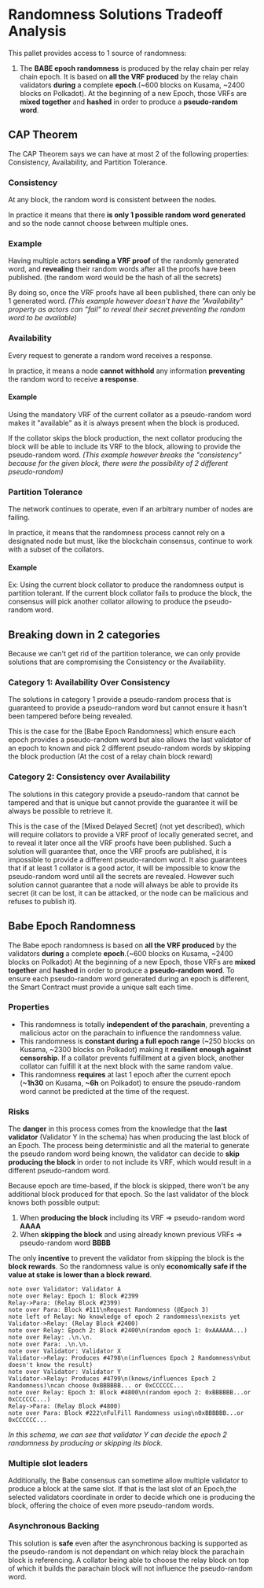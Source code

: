 # Randomness Solutions Tradeoff Analysis

This pallet provides access to 1 source of randomness:

1. The **BABE epoch randomness** is produced by the relay chain per relay chain epoch. It is based on **all the VRF produced** by the relay chain validators **during** a complete **epoch**.(~600 blocks on Kusama, ~2400 blocks on Polkadot). At the beginning of a new Epoch, those VRFs are **mixed together** and **hashed** in order to produce a **pseudo-random word**.

## CAP Theorem

The CAP Theorem says we can have at most 2 of the following properties: Consistency, Availability, and Partition Tolerance.

### Consistency

At any block, the random word is consistent between the nodes.

In practice it means that there **is only 1 possible random word generated** and so the node cannot choose between multiple ones.

### Example

Having multiple actors **sending a VRF proof** of the randomly generated word, and **revealing** their random words after all the proofs have been published. (the random word would be the hash of all the secrets)

By doing so, once the VRF proofs have all been published, there can only be 1 generated word.
_(This example however doesn't have the "Availability" property as actors can "fail" to reveal their secret preventing the random word to be available)_

### Availability

Every request to generate a random word receives a response.

In practice, it means a node **cannot withhold** any information **preventing** the random word to receive **a response**.

#### Example

Using the mandatory VRF of the current collator as a pseudo-random word makes it "available" as it is always present when the block is produced.

If the collator skips the block production, the next collator producing the block will be able to include its VRF to the block, allowing to provide the pseudo-random word.
_(This example however breaks the "consistency" because for the given block, there were the possibility of 2 different pseudo-random)_

### Partition Tolerance

The network continues to operate, even if an arbitrary number of nodes are failing.

In practice, it means that the randomness process cannot rely on a designated node but must, like the blockchain consensus, continue to work with a subset of the collators.

#### Example

Ex: Using the current block collator to produce the randomness output is partition tolerant.
If the current block collator fails to produce the block, the consensus will pick another collator allowing to produce the pseudo-random word.

## Breaking down in 2 categories

Because we can't get rid of the partition tolerance, we can only provide solutions that are compromising the Consistency or the Availability.

### Category 1: Availability Over Consistency

The solutions in category 1 provide a pseudo-random process that is guaranteed to provide a pseudo-random word but cannot ensure it hasn't been tampered before being revealed.

This is the case for the [Babe Epoch Randomness] which ensure each epoch provides a pseudo-random word but also allows the last validator of an epoch to known and pick 2 different pseudo-random words by skipping the block production (At the cost of a relay chain block reward)

### Category 2: Consistency over Availability

The solutions in this category provide a pseudo-random that cannot be tampered and that is unique but cannot provide the guarantee it will be always be possible to retrieve it.

This is the case of the [Mixed Delayed Secret] (not yet described), which will require collators to provide a VRF proof of locally generated secret, and to reveal it later once all the VRF proofs have been published. Such a solution will guarantee that, once the VRF proofs are published, it is impossible to provide a different pseudo-random word. It also guarantees that if at least 1 collator is a good actor, it will be impossible to know the pseudo-random word until all the secrets are revealed. However such solution cannot guarantee that a node will always be able to provide its secret (it can be lost, it can be attacked, or the node can be malicious and refuses to publish it).

## Babe Epoch Randomness

The Babe epoch randomness is based on **all the VRF produced** by the validators **during** a complete **epoch**.(~600 blocks on Kusama, ~2400 blocks on Polkadot)
At the beginning of a new Epoch, those VRFs are **mixed together** and **hashed** in order to produce a **pseudo-random word**.
To ensure each pseudo-random word generated during an epoch is different, the Smart Contract must provide a unique salt each time.

### Properties

- This randomness is totally **independent of the parachain**, preventing a malicious actor on the parachain to influence the randomness value.
- This randomness is **constant during a full epoch range** (~250 blocks on Kusama, ~2300 blocks on Polkadot) making it **resilient enough against censorship**. If a collator prevents fulfillment at a given block, another collator can fulfill it at the next block with the same random value.
- This randomness **requires** at last 1 epoch after the current epoch (**~1h30** on Kusama, **~6h** on Polkadot) to ensure the pseudo-random word cannot be predicted at the time of the request.

### Risks

The **danger** in this process comes from the knowledge that the **last validator** (Validator Y in the schema) has when producing the last block of an Epoch. The process being deterministic and all the material to generate the pseudo random word being known, the validator can decide to **skip producing the block** in order to not include its VRF, which would result in a different pseudo-random word.

Because epoch are time-based, if the block is skipped, there won't be any additional block produced for that epoch. So the last validator of the block knows both possible output:

1. When **producing the block** including its VRF => pseudo-random word **AAAA**
2. When **skipping the block** and using already known previous VRFs => pseudo-random word **BBBB**

The only **incentive** to prevent the validator from skipping the block is the **block rewards**. So the randomness value is only **economically safe if the value at stake is lower than a block reward**.

```sequence
note over Validator: Validator A
note over Relay: Epoch 1: Block #2399
Relay->Para: (Relay Block #2399)
note over Para: Block #111\nRequest Randomness (@Epoch 3)
note left of Relay: No knowledge of epoch 2 randomness\nexists yet
Validator->Relay: (Relay Block #2400)
note over Relay: Epoch 2: Block #2400\n(random epoch 1: 0xAAAAAA...)
note over Relay: .\n.\n.
note over Para: .\n.\n.
note over Validator: Validator X
Validator->Relay: Produces #4798\n(influences Epoch 2 Randomness\nbut doesn't know the result)
note over Validator: Validator Y
Validator->Relay: Produces #4799\n(knows/influences Epoch 2 Randomness)\ncan choose 0xBBBBBB... or 0xCCCCCC...
note over Relay: Epoch 3: Block #4800\n(random epoch 2: 0xBBBBBB...or 0xCCCCCC...)
Relay->Para: (Relay Block #4800)
note over Para: Block #222\nFulFill Randomness using\n0xBBBBBB...or 0xCCCCCC...
```

_In this schema, we can see that validator Y can decide the epoch 2 randomness by producing or skipping its block._

### Multiple slot leaders

Additionally, the Babe consensus can sometime allow multiple validator to produce a block at the same slot. If that is the last slot of an Epoch,the selected validators coordinate in order to decide which one is producing the block, offering the choice of even more pseudo-random words.

### Asynchronous Backing

This solution is **safe** even after the asynchronous backing is supported as the pseudo-random is not dependant on which relay block the parachain block is referencing.
A collator being able to choose the relay block on top of which it builds the parachain block will not influence the pseudo-random word.
